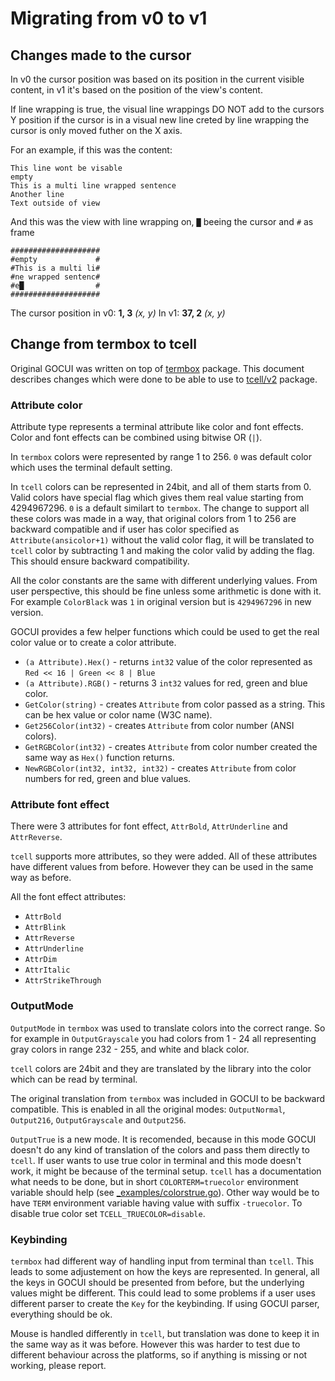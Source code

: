 # Migrating from v0 to v1

## Changes made to the cursor

In v0 the cursor position was based on its position in the current visible content, in v1 it's based on the position of the view's content.

If line wrapping is true, the visual line wrappings DO NOT add to the cursors Y position if the cursor is in a visual new line creted by line wrapping the cursor is only moved futher on the X axis.

For an example, if this was the content:
```
This line wont be visable
empty
This is a multi line wrapped sentence
Another line
Text outside of view
```
And this was the view with line wrapping on, `█` beeing the cursor and `#` as frame
```
####################
#empty             #
#This is a multi li#
#ne wrapped sentenc#
#e█                #
####################
```
The cursor position in v0: **1, 3** *(x, y)*
In v1: **37, 2** *(x, y)*

## Change from termbox to tcell

Original GOCUI was written on top of [termbox](https://github.com/nsf/termbox-go) package. This document describes changes which were done to be able to use to [tcell/v2](https://github.com/gdamore/tcell) package.

### Attribute color

Attribute type represents a terminal attribute like color and font effects. Color and font effects can be combined using bitwise OR (`|`).

In `termbox` colors were represented by range 1 to 256. `0` was default color which uses the terminal default setting.

In `tcell` colors can be represented in 24bit, and all of them starts from 0. Valid colors have special flag which gives them real value starting from 4294967296. `0` is a default similart to `termbox`.
The change to support all these colors was made in a way, that original colors from 1 to 256 are backward compatible and if user has color specified as
`Attribute(ansicolor+1)` without the valid color flag, it will be translated to `tcell` color by subtracting 1 and making the color valid by adding the flag. This should ensure backward compatibility.

All the color constants are the same with different underlying values. From user perspective, this should be fine unless some arithmetic is done with it. For example `ColorBlack` was `1` in original version but is `4294967296` in new version.

GOCUI provides a few helper functions which could be used to get the real color value or to create a color attribute.

- `(a Attribute).Hex()` - returns `int32` value of the color represented as `Red << 16 | Green << 8 | Blue`
- `(a Attribute).RGB()` - returns 3 `int32` values for red, green and blue color.
- `GetColor(string)` - creates `Attribute` from color passed as a string. This can be hex value or color name (W3C name).
- `Get256Color(int32)` - creates `Attribute` from color number (ANSI colors).
- `GetRGBColor(int32)` - creates `Attribute` from color number created the same way as `Hex()` function returns.
- `NewRGBColor(int32, int32, int32)` - creates `Attribute` from color numbers for red, green and blue values.

### Attribute font effect

There were 3 attributes for font effect, `AttrBold`, `AttrUnderline` and `AttrReverse`.

`tcell` supports more attributes, so they were added. All of these attributes have different values from before. However they can be used in the same way as before.

All the font effect attributes:
- `AttrBold`
- `AttrBlink`
- `AttrReverse`
- `AttrUnderline`
- `AttrDim`
- `AttrItalic`
- `AttrStrikeThrough`

### OutputMode

`OutputMode` in `termbox` was used to translate colors into the correct range. So for example in `OutputGrayscale` you had colors from 1 - 24 all representing gray colors in range 232 - 255, and white and black color.

`tcell` colors are 24bit and they are translated by the library into the color which can be read by terminal.

The original translation from `termbox` was included in GOCUI to be backward compatible. This is enabled in all the original modes: `OutputNormal`, `Output216`, `OutputGrayscale` and `Output256`.

`OutputTrue` is a new mode. It is recomended, because in this mode GOCUI doesn't do any kind of translation of the colors and pass them directly to `tcell`. If user wants to use true color in terminal and this mode doesn't work, it might be because of the terminal setup. `tcell` has a documentation what needs to be done, but in short `COLORTERM=truecolor` environment variable should help (see [_examples/colorstrue.go](./_examples/colorstrue.go)). Other way would be to have `TERM` environment variable having value with suffix `-truecolor`. To disable true color set `TCELL_TRUECOLOR=disable`.

### Keybinding

`termbox` had different way of handling input from terminal than `tcell`. This leads to some adjustement on how the keys are represented.
In general, all the keys in GOCUI should be presented from before, but the underlying values might be different. This could lead to some problems if a user uses different parser to create the `Key` for the keybinding. If using GOCUI parser, everything should be ok.

Mouse is handled differently in `tcell`, but translation was done to keep it in the same way as it was before. However this was harder to test due to different behaviour across the platforms, so if anything is missing or not working, please report.
